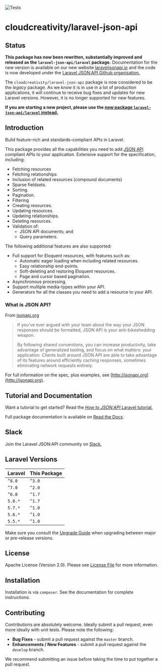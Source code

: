 ![Tests](https://github.com/cloudcreativity/laravel-json-api/workflows/Tests/badge.svg)

# cloudcreativity/laravel-json-api

## Status

**This package has now been rewritten, substantially improved and released as the `laravel-json-api/laravel` package.**
Documentation for the new version is available on our new website [laraveljsonapi.io](https://laraveljsonapi.io) and the
code is now developed under the
[Laravel JSON:API Github organisation.](https://github.com/laravel-json-api)

The `cloudcreativity/laravel-json-api` package is now considered to be the *legacy* package. As we know it is in use in
a lot of production applications, it will continue to receive bug fixes and updates for new Laravel versions. However,
it is no longer supported for new features.

**If you are starting a new project, please use the
[new package `laravel-json-api/laravel` instead.](https://github.com/laravel-json-api/laravel)**

## Introduction

Build feature-rich and standards-compliant APIs in Laravel.

This package provides all the capabilities you need to add [JSON API](http://jsonapi.org)
compliant APIs to your application. Extensive support for the specification, including:

- Fetching resources
- Fetching relationships
- Inclusion of related resources (compound documents)
- Sparse fieldsets.
- Sorting.
- Pagination.
- Filtering
- Creating resources.
- Updating resources.
- Updating relationships.
- Deleting resources.
- Validation of:
  - JSON API documents; and
  - Query parameters.

The following additional features are also supported:

- Full support for Eloquent resources, with features such as:
  - Automatic eager loading when including related resources.
  - Easy relationship end-points.
  - Soft-deleting and restoring Eloquent resources.
  - Page and cursor based pagination.
- Asynchronous processing.
- Support multiple media-types within your API.
- Generators for all the classes you need to add a resource to your API.

### What is JSON API?

From [jsonapi.org](http://jsonapi.org)

> If you've ever argued with your team about the way your JSON responses should be formatted, JSON API is your
> anti-bikeshedding weapon.
>
> By following shared conventions, you can increase productivity, take advantage of generalized tooling, and focus on
> what matters: your application. Clients built around JSON API are able to take advantage of its features around
> efficiently caching responses, sometimes eliminating network requests entirely.

For full information on the spec, plus examples, see [http://jsonapi.org](http://jsonapi.org).

## Tutorial and Documentation

Want a tutorial to get started? Read the
[*How to JSON:API* Laravel tutorial.](https://howtojsonapi.com/laravel.html)

Full package documentation is available on
[Read the Docs](http://laravel-json-api.readthedocs.io/en/latest/).

## Slack

Join the Laravel JSON:API community on
[Slack.](https://join.slack.com/t/laraveljsonapi/shared_invite/zt-e3oi2r4y-8nkmhzpKnPQViaXrkPJHtQ)

## Laravel Versions

| Laravel | This Package |
| --- | --- |
| `^8.0` | `^3.0` |
| `^7.0` | `^2.0` |
| `^6.0` | `^1.7` |
| `5.8.*` | `^1.7` |
| `5.7.*` | `^1.0` |
| `5.6.*` | `^1.0` |
| `5.5.*` | `^1.0` |

Make sure you consult the [Upgrade Guide](http://laravel-json-api.readthedocs.io/en/latest/upgrade/)
when upgrading between major or pre-release versions.

## License

Apache License (Version 2.0). Please see [License File](LICENSE) for more information.

## Installation

Installation is via `composer`. See the documentation for complete instructions.

## Contributing

Contributions are absolutely welcome. Ideally submit a pull request, even more ideally with unit tests. Please note the
following:

- **Bug Fixes** - submit a pull request against the `master` branch.
- **Enhancements / New Features** - submit a pull request against the `develop` branch.

We recommend submitting an issue before taking the time to put together a pull request.
